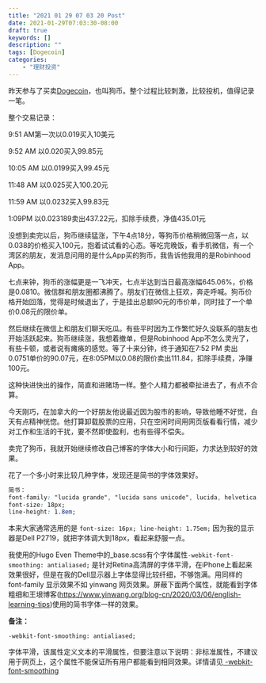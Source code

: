 ```yaml
---
title: "2021 01 29 07 03 20 Post"
date: 2021-01-29T07:03:30-08:00
draft: true
keywords: []
description: ""
tags: [Dogecoin]
categories: 
    - "理财投资"
---
```


昨天参与了买卖[Dogecoin](https://zh.wikipedia.org/wiki/%E5%A4%9A%E5%90%89%E5%B8%81)，也叫狗币。整个过程比较刺激，比较投机，值得记录一笔。

整个交易记录：

9:51 AM第一次以0.019买入10美元

9:52 AM 以0.020买入99.85元

10:05 AM 以0.0199买入99.45元

11:48 AM 以0.025买入100.20元

11:59 AM 以0.0232买入99.83元

1:09PM 以0.023189卖出437.22元，扣除手续费，净值435.01元

没想到卖完以后，狗币继续猛涨，下午4点18分，等狗币价格稍微回落一点，以0.038的价格买入100元，抱着试试看的心态。等吃完晚饭，看手机微信，有一个湾区的朋友，发消息问用的是什么App买的狗币，我告诉他我用的是Robinhood App。

七点来钟，狗币的涨幅更是一飞冲天，七点半达到当日最高涨幅645.06%，价格是0.0810。微信群和朋友圈都沸腾了。朋友们在微信上狂欢，奔走呼喊。狗币价格开始回落，觉得是时候退出了，于是挂出总额90元的市价单，同时挂了一个单价0.08元的限价单。

然后继续在微信上和朋友们聊天吃瓜。有些平时因为工作繁忙好久没联系的朋友也开始活跃起来。狗币继续涨，我想着撤单，但是Robinhood App不怎么灵光了，有些卡顿，或者说有瘫痪的感觉。等了十来分钟，终于通知在7:52 PM 卖出0.0751单价的90.07元，在8:05PM以0.08的限价卖出111.84，扣除手续费，净赚100元。

这种快进快出的操作，简直和进赌场一样。整个人精力都被牵扯进去了，有点不合算。

今天刚巧，在加拿大的一个好朋友他说最近因为股市的影响，导致他睡不好觉，白天有点精神恍惚。他打算卸载股票的应用，只在空闲时间用网页版看看行情，减少对工作和生活的干扰，要不然即使盈利，也有些得不偿失。

卖完了狗币，我就开始继续修改自己博客的字体大小和行间距，力求达到较好的效果。

花了一个多小时来比较几种字体，发现还是简书的字体效果好。

```css
简书：
font-family: "lucida grande", "lucida sans unicode", lucida, helvetica, "Hiragino Sans GB", "Microsoft YaHei", "WenQuanYi Micro Hei", sans-serif;
font-size: 18px;
line-height: 1.8em;
```

本来大家通常选用的是 ```font-size: 16px; line-height: 1.75em;``` 因为我的显示器是Dell P2719，就把字体调大到18px，看起来舒服一点。

我使用的Hugo Even Theme中的_base.scss有个字体属性``` -webkit-font-smoothing: antialiased; ``` 是针对Retina高清屏的字体平滑，在iPhone上看起来效果很好，但是在我的Dell显示器上字体显得比较纤细，不够饱满。用同样的font-family 显示效果不如 yinwang 网页效果。屏蔽下面两个属性，就能看到字体粗细和王垠博客(https://www.yinwang.org/blog-cn/2020/03/06/english-learning-tips)使用的简书字体一样的效果。



**备注：**

  ```-webkit-font-smoothing: antialiased;```

 字体平滑，该属性定义文本的平滑属性，但要注意以下说明：非标准属性，不建议用于网页上，这个属性不能保证所有用户都能看到相同效果。详情请见[ -webkit-font-smoothing](https://dx-groups.github.io/guide/docs/css/webkit.html#-webkit-font-smoothing) 



